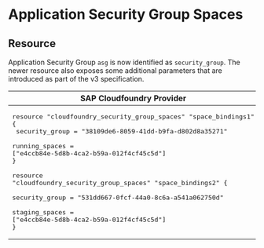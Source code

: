 # Application Security Group Spaces


## Resource

Application Security Group `asg`  is now identified as `security_group`. The newer resource also exposes some additional parameters that are introduced as part of the v3 specification.


|  SAP Cloudfoundry Provider |Community Cloudfoundry Provider |
| -- | -- |
|  <pre>resource "cloudfoundry_security_group_spaces" "space_bindings1" {</br>  security_group = "38109de6-8059-41dd-b9fa-d802d8a35271"</br>  running_spaces = ["e4ccb84e-5d8b-4ca2-b59a-012f4cf45c5d"]</br>}</br></br>resource "cloudfoundry_security_group_spaces" "space_bindings2" {</br>  security_group = "531dd667-0fcf-44a0-8c6a-a541a062750d"</br>  staging_spaces = ["e4ccb84e-5d8b-4ca2-b59a-012f4cf45c5d"]</br>}</br></pre> |<pre>resource "cloudfoundry_space_asgs" "spaceasgs" {</br>    space        = "e4ccb84e-5d8b-4ca2-b59a-012f4cf45c5d"</br>    running_asgs = ["38109de6-8059-41dd-b9fa-d802d8a35271"]</br>    staging_asgs = ["531dd667-0fcf-44a0-8c6a-a541a062750d"]</br>}</br></pre> |

<br/>
